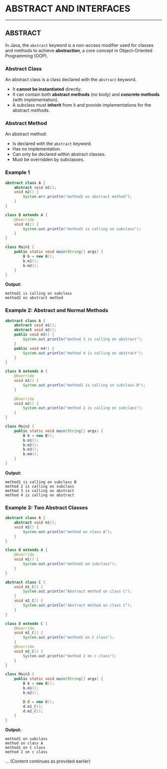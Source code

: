 
# ABSTRACT AND INTERFACES

---

## ABSTRACT

In Java, the `abstract` keyword is a non-access modifier used for classes and methods to achieve **abstraction**, a core concept in Object-Oriented Programming (OOP).

### Abstract Class

An abstract class is a class declared with the `abstract` keyword.

* It **cannot be instantiated** directly.
* It can contain both **abstract methods** (no body) and **concrete methods** (with implementation).
* A subclass must **inherit** from it and provide implementations for the abstract methods.

### Abstract Method

An abstract method:

* Is declared with the `abstract` keyword.
* Has no implementation.
* Can only be declared within abstract classes.
* Must be overridden by subclasses.

### Example 1

```java
abstract class A {
    abstract void m1();
    void m2() {
        System.err.println("method2 on abstract method");
    }
}

class B extends A {
    @Override
    void m1() {
        System.out.println("method1 is calling on subclass");
    }
}

class Main1 {
    public static void main(String[] args) {
        B b = new B();
        b.m1();
        b.m2();
    }
}
```

**Output:**

```
method1 is calling on subclass
method2 on abstract method
```

### Example 2: Abstract and Normal Methods

```java
abstract class A {
    abstract void m1();
    abstract void m2();
    public void m3() {
        System.out.println("method 3 is calling on abstract");
    }
    public void m4() {
        System.out.println("method 4 is calling on abstract");
    }
}

class B extends A {
    @Override
    void m1() {
        System.out.println("method1 is calling on subclass B");
    }

    @Override
    void m2() {
        System.out.println("method 2 is calling on subclass");
    }
}

class Main2 {
    public static void main(String[] args) {
        B b = new B();
        b.m1();
        b.m2();
        b.m3();
        b.m4();
    }
}
```

**Output:**

```
method1 is calling on subclass B
method 2 is calling on subclass
method 3 is calling on abstract
method 4 is calling on abstract
```

### Example 3: Two Abstract Classes

```java
abstract class A {
    abstract void m1();
    void m2() {
        System.out.println("method on class A");
    }
}

class B extends A {
    @Override
    void m1() {
        System.out.println("method1 on subclass");
    }
}

abstract class C {
    void m1_C() {
        System.out.println("Abstract method on class C");
    }
    void m2_C() {
        System.out.println("abstract method on class C");
    }
}

class D extends C {
    @Override
    void m1_C() {
        System.out.println("method1 on C class");
    }
    @Override
    void m2_C() {
        System.out.println("method 2 on c class");
    }
}

class Main3 {
    public static void main(String[] args) {
        B b = new B();
        b.m1();
        b.m2();

        D d = new D();
        d.m1_C();
        d.m2_C();
    }
}
```

**Output:**

```
method1 on subclass
method on class A
method1 on C class
method 2 on c class
```

... (Content continues as provided earlier)

